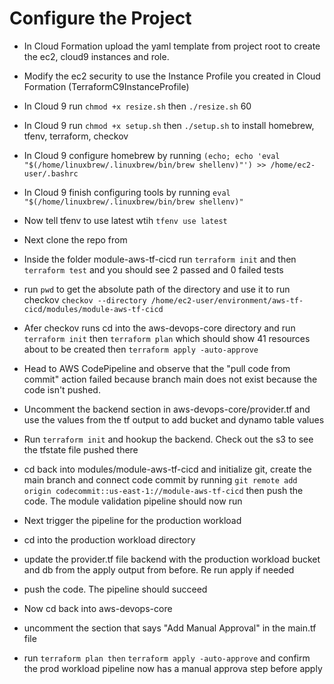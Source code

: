 # Configure the Project
* In Cloud Formation upload the yaml template from project root to create the ec2, cloud9 instances and role.
* Modify the ec2 security to use the Instance Profile you created in Cloud Formation (TerraformC9InstanceProfile)
* In Cloud 9 run `chmod +x resize.sh` then `./resize.sh` 60
* In Cloud 9 run `chmod +x setup.sh` then `./setup.sh` to install homebrew, tfenv, terraform, checkov
* In Cloud 9 configure homebrew by running `(echo; echo 'eval "$(/home/linuxbrew/.linuxbrew/bin/brew shellenv)"') >> /home/ec2-user/.bashrc`
* In Cloud 9 finish configuring tools by running `eval "$(/home/linuxbrew/.linuxbrew/bin/brew shellenv)"`
* Now tell tfenv to use latest wtih `tfenv use latest`

* Next clone the repo from <URL>
* Inside the folder module-aws-tf-cicd run `terraform init` and then `terraform test` and you should see 2 passed and 0 failed tests
* run `pwd` to get the absolute path of the directory and use it to run checkov `checkov --directory /home/ec2-user/environment/aws-tf-cicd/modules/module-aws-tf-cicd`

* Afer checkov runs cd into the aws-devops-core directory and run `terraform init` then `terraform plan` which should show 41 resources about to be created then `terraform apply -auto-approve`
* Head to AWS CodePipeline and observe that the "pull code from commit" action failed because branch main does not exist because the code isn't pushed.
* Uncomment the backend section in aws-devops-core/provider.tf and use the values from the tf output to add bucket and dynamo table values
* Run `terraform init` and hookup the backend. Check out the s3 to see the tfstate file pushed there
* cd back into modules/module-aws-tf-cicd and initialize git, create the main branch and connect code commit by running `git remote add origin codecommit::us-east-1://module-aws-tf-cicd` then push the code. The module validation pipeline should now run

* Next trigger the pipeline for the production workload
* cd into the production workload directory
* update the provider.tf file backend with the production workload bucket and db from the apply output from before. Re run apply if needed
* push the code. The pipeline should succeed

* Now cd back into aws-devops-core
* uncomment the section that says "Add Manual Approval" in the main.tf file
* run `terraform plan then` `terraform apply -auto-approve` and confirm the prod workload pipeline now has a manual approva step before apply







